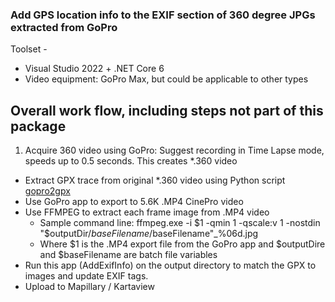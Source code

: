 ### Add GPS location info to the EXIF section of 360 degree JPGs extracted from GoPro

Toolset -

 * Visual Studio 2022 + .NET Core 6
 * Video equipment: GoPro Max, but could be applicable to other types

## Overall work flow, including steps not part of this package

 1. Acquire 360 video using GoPro: Suggest recording in Time Lapse mode, speeds up to 0.5 seconds.  This creates *.360 video
 * Extract GPX trace from original *.360 video using Python script [gopro2gpx](https://github.com/juanmcasillas/gopro2gpx 'gopro2gpx')
 * Use GoPro app to export to 5.6K .MP4 CinePro video
 * Use FFMPEG to extract each frame image from .MP4 video
   - Sample command line: ffmpeg.exe  -i $1 -qmin 1 -qscale:v 1  -nostdin "$outputDir/$baseFilename/$baseFilename"_%06d.jpg
    - Where $1 is the .MP4 export file from the GoPro app and $outputDire and $baseFilename are batch file variables
 * Run this app (AddExifInfo) on the output directory to match the GPX to images and update EXIF tags.
 * Upload to Mapillary / Kartaview


